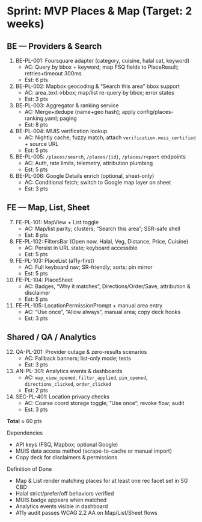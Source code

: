 # Sprint: MVP Places & Map (Target: 2 weeks)

## BE — Providers & Search
1. BE-PL-001: Foursquare adapter (category, cuisine, halal cat, keyword)
   - AC: Query by bbox + keyword; map FSQ fields to PlaceResult; retries+timeout 300ms
   - Est: 6 pts
2. BE-PL-002: Mapbox geocoding & “Search this area” bbox support
   - AC: area_text→bbox; map/list re-query by bbox; error states
   - Est: 3 pts
3. BE-PL-003: Aggregator & ranking service
   - AC: Merge+dedupe (name+geo hash); apply config/places-ranking.yaml; paging
   - Est: 8 pts
4. BE-PL-004: MUIS verification lookup
   - AC: Nightly cache; fuzzy match; attach `verification.muis_certified` + source URL
   - Est: 5 pts
5. BE-PL-005: `/places/search`, `/places/{id}`, `/places/report` endpoints
   - AC: Auth, rate limits, telemetry, attribution plumbing
   - Est: 5 pts
6. BE-PL-006: Google Details enrich (optional, sheet-only)
   - AC: Conditional fetch; switch to Google map layer on sheet
   - Est: 3 pts

## FE — Map, List, Sheet
7. FE-PL-101: MapView + List toggle
   - AC: Map/list parity; clusters; “Search this area”; SSR-safe shell
   - Est: 8 pts
8. FE-PL-102: FiltersBar (Open now, Halal, Veg, Distance, Price, Cuisine)
   - AC: Persist in URL state; keyboard accessible
   - Est: 5 pts
9. FE-PL-103: PlaceList (a11y-first)
   - AC: Full keyboard nav; SR-friendly; sorts; pin mirror
   - Est: 5 pts
10. FE-PL-104: PlaceSheet
    - AC: Badges, “Why it matches”, Directions/Order/Save, attribution & disclaimer
    - Est: 5 pts
11. FE-PL-105: LocationPermissionPrompt + manual area entry
    - AC: “Use once”, “Allow always”, manual area; copy deck hooks
    - Est: 3 pts

## Shared / QA / Analytics
12. QA-PL-201: Provider outage & zero-results scenarios
    - AC: Fallback banners; list-only mode; tests
    - Est: 3 pts
13. AN-PL-301: Analytics events & dashboards
    - AC: `map_view_opened`, `filter_applied`, `pin_opened`, `directions_clicked`, `order_clicked`
    - Est: 2 pts
14. SEC-PL-401: Location privacy checks
    - AC: Coarse coord storage toggle; “Use once”; revoke flow; audit
    - Est: 3 pts

**Total** ≈ 60 pts

Dependencies
- API keys (FSQ, Mapbox; optional Google)
- MUIS data access method (scrape-to-cache or manual import)
- Copy deck for disclaimers & permissions

Definition of Done
- Map & List render matching places for at least one rec facet set in SG CBD
- Halal strict/prefer/off behaviors verified
- MUIS badge appears when matched
- Analytics events visible in dashboard
- A11y audit passes WCAG 2.2 AA on Map/List/Sheet flows
